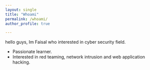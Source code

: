 ```yaml
---
layout: single
title: "Whoami"
permalink: /whoami/
author_profile: true

---
```


hello guys, Im Faisal who interested in cyber security field.  

- Passionate learner.
- Interested in red teaming, network intrusion and web application hacking.
